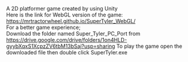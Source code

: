 A 2D platformer game created by using Unity                                                                                                                                                    
Here is the link for WebGL version of the game: https://mrtractorwheel.github.io/SuperTyler_WebGL/       
For a better game experience;                                                                                                                                                                                                              
  Download the folder named Super_Tyler_PC_Port from https://drive.google.com/drive/folders/1on4HLD-gyybXqxS1XcpzZV6tbM13bSaj?usp=sharing
    To play the game open the downloaded file then double click SuperTyler.exe
